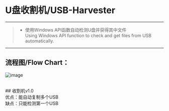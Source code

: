 # U盘收割机/USB-Harvester

------

> * 使用Windows API函数自动检测U盘并获得其中文件<br>Using Windows API function to check and get files from USB automatically.

------

	
## 流程图/Flow Chart：<br>
![image](https://github.com/luguanxing/LGX-Projects/blob/master/02-U%E7%9B%98%E8%87%AA%E5%8A%A8%E5%A4%8D%E5%88%B6/U%E7%9B%98%E6%94%B6%E5%89%B2%E6%9C%BAV1.0/%E6%B5%81%E7%A8%8B%E5%9B%BE.jpg?raw=true)<br>


<br>
## 收割机v1.0<br>
优点：能自动复制多个USB<br>
缺点：只能检测第一个USB<br>



